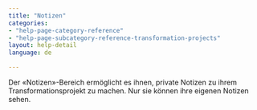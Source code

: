 ```yaml
---
title: "Notizen"
categories:
- "help-page-category-reference"
- "help-page-subcategory-reference-transformation-projects"
layout: help-detail
language: de

---
```


Der &laquo;Notizen&raquo;-Bereich ermöglicht es ihnen, private Notizen zu ihrem Transformationsprojekt zu machen. Nur sie können ihre eigenen Notizen sehen.